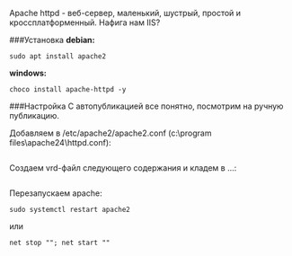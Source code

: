 Apache httpd - веб-сервер, маленький, шустрый, простой и кроссплатформенный. Нафига нам IIS?

###Установка
**debian:**  
```
sudo apt install apache2
```
**windows:**  
```
choco install apache-httpd -y
```

###Настройка
С автопубликацией все понятно, посмотрим на ручную публикацию.

Добавляем в /etc/apache2/apache2.conf (c:\program files\apache24\httpd.conf):
```
```
Создаем vrd-файл следующего содержания и кладем в ...:
```
```

Перезапускаем apache:  
```
sudo systemctl restart apache2
```
или 
```
net stop ""; net start ""
```

